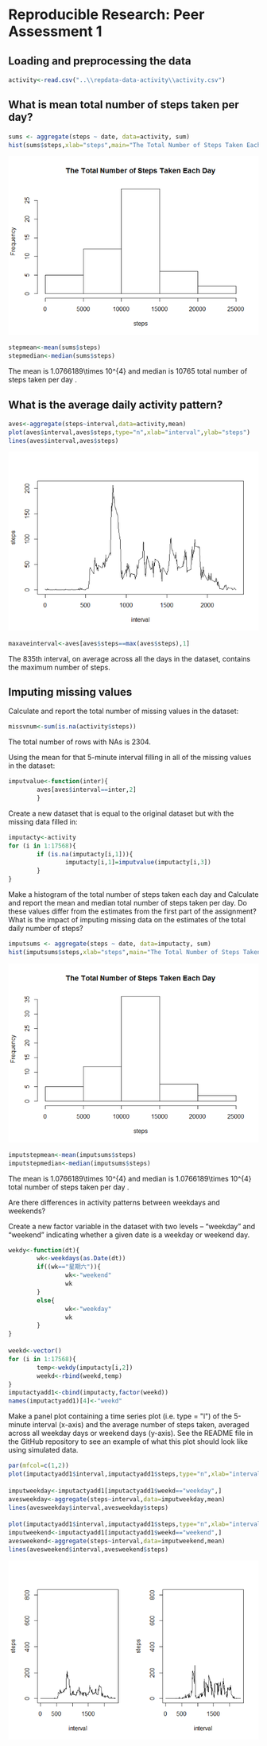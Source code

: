 # Reproducible Research: Peer Assessment 1


## Loading and preprocessing the data

```r
activity<-read.csv("..\\repdata-data-activity\\activity.csv")
```


## What is mean total number of steps taken per day?

```r
sums <- aggregate(steps ~ date, data=activity, sum)
hist(sums$steps,xlab="steps",main="The Total Number of Steps Taken Each Day")
```

![](PA1_template_files/figure-html/histogram-1.png) 


```r
stepmean<-mean(sums$steps)
stepmedian<-median(sums$steps)
```
The mean is 1.0766189\times 10^{4} and median is 10765 total number of steps taken per day .

## What is the average daily activity pattern?

```r
aves<-aggregate(steps~interval,data=activity,mean)
plot(aves$interval,aves$steps,type="n",xlab="interval",ylab="steps")
lines(aves$interval,aves$steps)
```

![](PA1_template_files/figure-html/timeseriesplot-1.png) 



```r
maxaveinterval<-aves[aves$steps==max(aves$steps),1]
```

The 835th interval, on average across all the days in the dataset, contains the maximum number of steps.

## Imputing missing values
Calculate and report the total number of missing values in the dataset:

```r
missvnum<-sum(is.na(activity$steps))
```
The total number of rows with NAs is 2304.

Using  the mean for that 5-minute interval filling in all of the missing values in the dataset:

```r
imputvalue<-function(inter){
        aves[aves$interval==inter,2]
        }
```

Create a new dataset that is equal to the original dataset but with the missing data filled in:

```r
imputacty<-activity
for (i in 1:17568){
        if (is.na(imputacty[i,1])){
                imputacty[i,1]=imputvalue(imputacty[i,3])
        }
}
```
Make a histogram of the total number of steps taken each day and Calculate and report the mean and median total number of steps taken per day. Do these values differ from the estimates from the first part of the assignment? What is the impact of imputing missing data on the estimates of the total daily number of steps?

```r
imputsums <- aggregate(steps ~ date, data=imputacty, sum)
hist(imputsums$steps,xlab="steps",main="The Total Number of Steps Taken Each Day")
```

![](PA1_template_files/figure-html/histogramnew-1.png) 


```r
imputstepmean<-mean(imputsums$steps)
imputstepmedian<-median(imputsums$steps)
```
The mean is 1.0766189\times 10^{4} and median is 1.0766189\times 10^{4} total number of steps taken per day .

Are there differences in activity patterns between weekdays and weekends?

Create a new factor variable in the dataset with two levels – “weekday” and “weekend” indicating whether a given date is a weekday or weekend day.

```r
wekdy<-function(dt){
        wk<-weekdays(as.Date(dt))
        if((wk=="星期六")){
                wk<-"weekend"
                wk
        }
        else{
                wk<-"weekday"
                wk
        }
}

weekd<-vector()
for (i in 1:17568){
        temp<-wekdy(imputacty[i,2])
        weekd<-rbind(weekd,temp) 
}
imputactyadd1<-cbind(imputacty,factor(weekd))
names(imputactyadd1)[4]<-"weekd"
```

Make a panel plot containing a time series plot (i.e. type = "l") of the 5-minute interval (x-axis) and the average number of steps taken, averaged across all weekday days or weekend days (y-axis). See the README file in the GitHub repository to see an example of what this plot should look like using simulated data.

```r
par(mfcol=c(1,2))
plot(imputactyadd1$interval,imputactyadd1$steps,type="n",xlab="interval",ylab="steps")

imputweekday<-imputactyadd1[imputactyadd1$weekd=="weekday",]
avesweekday<-aggregate(steps~interval,data=imputweekday,mean)
lines(avesweekday$interval,avesweekday$steps)

plot(imputactyadd1$interval,imputactyadd1$steps,type="n",xlab="interval",ylab="steps")
imputweekend<-imputactyadd1[imputactyadd1$weekd=="weekend",]
avesweekend<-aggregate(steps~interval,data=imputweekend,mean)
lines(avesweekend$interval,avesweekend$steps)
```

![](PA1_template_files/figure-html/timeseriesplotnew-1.png) 
